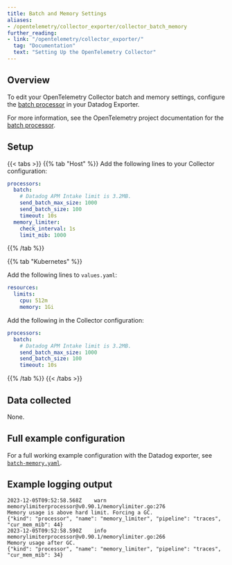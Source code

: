 ```yaml
---
title: Batch and Memory Settings
aliases:
- /opentelemetry/collector_exporter/collector_batch_memory
further_reading:
- link: "/opentelemetry/collector_exporter/"
  tag: "Documentation"
  text: "Setting Up the OpenTelemetry Collector"
---
```


## Overview

To edit your OpenTelemetry Collector batch and memory settings, configure the [batch processor][1] in your Datadog Exporter.

For more information, see the OpenTelemetry project documentation for the [batch processor][1].

## Setup

{{< tabs >}}
{{% tab "Host" %}}
Add the following lines to your Collector configuration:

```yaml
processors:
  batch:
    # Datadog APM Intake limit is 3.2MB.    
    send_batch_max_size: 1000
    send_batch_size: 100
    timeout: 10s
  memory_limiter:
    check_interval: 1s
    limit_mib: 1000
```

{{% /tab %}}

{{% tab "Kubernetes" %}}

Add the following lines to `values.yaml`:

```yaml
resources:
  limits:
    cpu: 512m
    memory: 1Gi
```

Add the following in the Collector configuration:

```yaml
processors:
  batch:
    # Datadog APM Intake limit is 3.2MB.    
    send_batch_max_size: 1000
    send_batch_size: 100
    timeout: 10s
```

{{% /tab %}}
{{< /tabs >}}


## Data collected

None.

## Full example configuration

For a full working example configuration with the Datadog exporter, see [`batch-memory.yaml`][2].

## Example logging output

```
2023-12-05T09:52:58.568Z	warn	memorylimiterprocessor@v0.90.1/memorylimiter.go:276	
Memory usage is above hard limit. Forcing a GC.	
{"kind": "processor", "name": "memory_limiter", "pipeline": "traces", "cur_mem_mib": 44}
2023-12-05T09:52:58.590Z	info	memorylimiterprocessor@v0.90.1/memorylimiter.go:266	
Memory usage after GC.	
{"kind": "processor", "name": "memory_limiter", "pipeline": "traces", "cur_mem_mib": 34}
```


[1]: https://github.com/open-telemetry/opentelemetry-collector/tree/main/processor/batchprocessor
[2]: https://github.com/open-telemetry/opentelemetry-collector-contrib/blob/main/exporter/datadogexporter/examples/batch-memory.yaml
